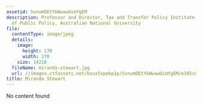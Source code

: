```yaml
---
assetid: SvnumDEtYkWwawUimYgEM
description: Professor and Director, Tax and Transfer Policy Institute, Crawford School
  of Public Policy, Australian National University
file:
  contentType: image/jpeg
  details:
    image:
      height: 170
      width: 170
    size: 14218
  fileName: miranda-stewart.jpg
  url: //images.ctfassets.net/bsux5spekp1p/SvnumDEtYkWwawUimYgEM/e345c08b8e3fd7776a76a98ebe33b4e9/miranda-stewart.jpg
title: Miranda Stewart
---
```

No content found